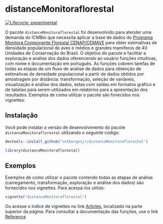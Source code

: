
# distanceMonitoraflorestal

<!-- badges: start -->
[![Lifecycle: experimental](https://img.shields.io/badge/lifecycle-experimental-orange.svg)](https://lifecycle.r-lib.org/articles/stages.html#experimental)
<!-- badges: end -->

O pacote `distanceMonitoraflorestal` foi desenvolvido para atender uma demanda do ICMBio que necessita aplicar a base de dados do [Programa Monitora Componente Florestal CENAP/CEMAVE](https://www.gov.br/icmbio/pt-br/assuntos/monitoramento) para obter estimativas de densidade populacional de aves e médios e grandes mamíferos de 40 Unidades de Conservação do Brasil. O objetivo do pacote é facilitar a exploração e análise dos dados oferencendo ao usuário funções intuitivas, com nome e documentação em português. As funções cobrem tarefas de todas as etapas de um fluxo de análise de dados para obtenção de estimativas de densidade populacional a partir de dados obtidos por amostragem por distância: transformação, seleção de variáveis, visualização e análise dos dados, estas com saídas em formatos gráfico e de tabelas para serem utilizados em relatórios para a apresntação dos resultados. Exemplos de como utilizar o pacote são fonecidos nos vignettes:

## Instalação

Você pode instalar a versão de desenvolvimento do pacote `distanceMonitoraflorestal` utilizando o seguinte codigo:

``` r
devtools::install_github("vntborgesjr/distanceMonitoraflorestal")

library(distanceMonitoraflorestal)
```

## Exemplos

Exemplos de como utilizar o pacote contendo todas as etapas de análise (carregamento, transformação, exploração e análise dos dados) são fornecidos nos vignettes. Para acessá-los utilize:

``` r
vignette("distanceMonitoraflorestal")
```

Ou acesse o índice de vignettes no link [Articles](file:///home/vitor/Documentos/R-projects/piper3d/wwf/distanceMonitoraflorestal/docs/articles/distanceMonitoraflorestal.html), localizado na parte superior da página. Para consultar a documentação das funções, use o link [Reference](file:///home/vitor/Documentos/R-projects/piper3d/wwf/distanceMonitoraflorestal/docs/reference/index.html)
